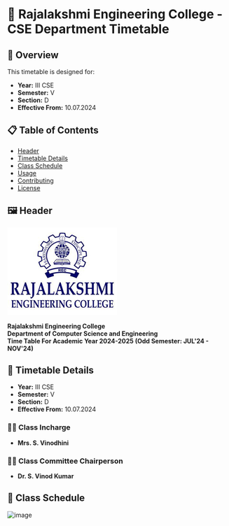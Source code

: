 # 📅 Rajalakshmi Engineering College - CSE Department Timetable

## 🏫 Overview

This timetable is designed for:
- **Year:** III CSE
- **Semester:** V
- **Section:** D
- **Effective From:** 10.07.2024

## 📋 Table of Contents

- [Header](#header)
- [Timetable Details](#timetable-details)
- [Class Schedule](#class-schedule)
- [Usage](#usage)
- [Contributing](#contributing)
- [License](#license)

## 🖼️ Header

![College Logo](rajalakshmi-eng-clg-logo.jpg)

**Rajalakshmi Engineering College**  
**Department of Computer Science and Engineering**  
**Time Table For Academic Year 2024-2025 (Odd Semester: JUL'24 - NOV'24)**

## 📝 Timetable Details

- **Year:** III CSE
- **Semester:** V
- **Section:** D
- **Effective From:** 10.07.2024

### 👩‍🏫 Class Incharge

- **Mrs. S. Vinodhini**

### 👨‍🏫 Class Committee Chairperson

- **Dr. S. Vinod Kumar**

## 📅 Class Schedule
![image](https://github.com/user-attachments/assets/d19dd598-abeb-4de6-9ff9-3eeeb9e33edc)


